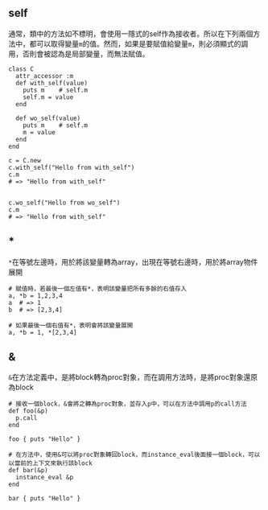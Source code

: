 ## self

通常，類中的方法如不標明，會使用一隱式的self作為接收者。所以在下列兩個方法中，都可以取得變量`m`的值。然而，如果是要賦值給變量`m`，則必須顯式的調用，否則會被認為是局部變量，而無法賦值。

```
class C
  attr_accessor :m
  def with_self(value)
    puts m    # self.m
    self.m = value
  end

  def wo_self(value)
    puts m    # self.m
    m = value
  end
end

c = C.new
c.with_self("Hello from with_self")
c.m
# => "Hello from with_self"


c.wo_self("Hello from wo_self")
c.m
# => "Hello from with_self"

```



## *

`*`在等號左邊時，用於將該變量轉為array，出現在等號右邊時，用於將array物件展開

```
# 賦值時，若最後一個左值有*，表明該變量把所有多餘的右值存入
a, *b = 1,2,3,4
a  # => 1
b  # => [2,3,4]

# 如果最後一個右值有*，表明會將該變量展開
a, *b = 1, *[2,3,4]
```


## &

`&`在方法定義中，是將block轉為proc對象，而在調用方法時，是將proc對象還原為block

```
# 接收一個block，&會將之轉為proc對象，並存入p中，可以在方法中調用p的call方法
def foo(&p)
  p.call
end

foo { puts "Hello" }

# 在方法中，使用&可以將proc對象轉回block，而instance_eval後面接一個block，可以以當前的上下文來執行該block
def bar(&p)
  instance_eval &p
end

bar { puts "Hello" }
```


